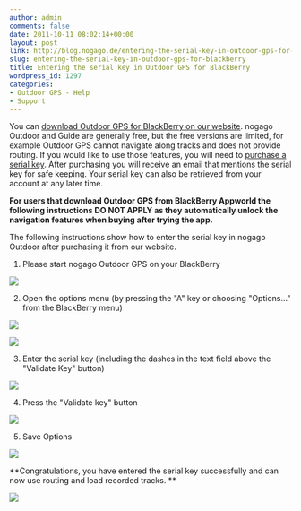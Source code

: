 ```yaml
---
author: admin
comments: false
date: 2011-10-11 08:02:14+00:00
layout: post
link: http://blog.nogago.de/entering-the-serial-key-in-outdoor-gps-for-blackberry/
slug: entering-the-serial-key-in-outdoor-gps-for-blackberry
title: Entering the serial key in Outdoor GPS for BlackBerry
wordpress_id: 1297
categories:
- Outdoor GPS - Help
- Support
---
```


You can [download Outdoor GPS for BlackBerry on our website](http://www.nogago.com/apps/download/2?platform=BlackBerry). 
nogago Outdoor and Guide are generally free, but the free versions are limited, for example Outdoor GPS cannot navigate along tracks and does not provide routing.
If you would like to use those features, you will need to [purchase a serial key](http://www.nogago.com/apps/download/2?platform=BlackBerry). After purchasing you will receive an email that mentions the serial key for safe keeping. Your serial key can also be retrieved from your account at any later time.

**For users that download Outdoor GPS from BlackBerry Appworld the following instructions DO NOT APPLY as they automatically unlock the navigation features when buying after trying the app.**

The following instructions show how to enter the serial key in nogago Outdoor after purchasing it from our website.





  1. Please start nogago Outdoor GPS on your BlackBerry
  

![](http://blog.nogago.de/wp-content/uploads/2011/10/outdoor-bb-key-1.png)



  2. Open the options menu (by pressing the "A" key or choosing "Options..." from the BlackBerry menu)
  

![](http://blog.nogago.de/wp-content/uploads/2011/10/outdoor-bb-key-2.png)
  

![](http://blog.nogago.de/wp-content/uploads/2011/10/outdoor-bb-key-3.png)




  3. Enter the serial key (including the dashes in the text field above the "Validate Key" button)
  

![](http://blog.nogago.de/wp-content/uploads/2011/10/outdoor-bb-key-4.png)


  4. Press the "Validate key" button
  

![](http://blog.nogago.de/wp-content/uploads/2011/10/outdoor-bb-key-5.png)



  5. Save Options
  

![](http://blog.nogago.de/wp-content/uploads/2011/10/outdoor-bb-key-6.png)


**Congratulations, you have entered the serial key successfully and can now use routing and load recorded tracks.
**
  

![](http://blog.nogago.de/wp-content/uploads/2011/10/outdoor-bb-key-7.png)
